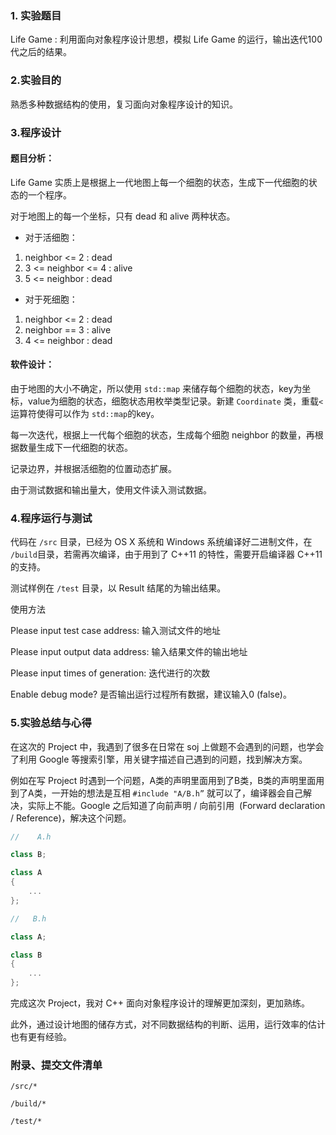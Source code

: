 ### 1. 实验题目

Life Game : 利用面向对象程序设计思想，模拟 Life Game 的运行，输出迭代100代之后的结果。

### 2.实验目的

熟悉多种数据结构的使用，复习面向对象程序设计的知识。

### 3.程序设计

#### 题目分析：

Life Game 实质上是根据上一代地图上每一个细胞的状态，生成下一代细胞的状态的一个程序。

对于地图上的每一个坐标，只有 dead 和 alive 两种状态。

- 对于活细胞：


1. neighbor <= 2 : dead 
2. 3 <= neighbor <= 4 : alive
3. 5 <= neighbor : dead


- 对于死细胞：


1. neighbor <= 2 : dead 
2. neighbor == 3 : alive
3. 4 <= neighbor : dead

#### 软件设计：

由于地图的大小不确定，所以使用 `std::map` 来储存每个细胞的状态，key为坐标，value为细胞的状态，细胞状态用枚举类型记录。新建 `Coordinate` 类，重载`<`运算符使得可以作为 `std::map`的key。

每一次迭代，根据上一代每个细胞的状态，生成每个细胞 neighbor 的数量，再根据数量生成下一代细胞的状态。

记录边界，并根据活细胞的位置动态扩展。

由于测试数据和输出量大，使用文件读入测试数据。

### 4.程序运行与测试

代码在 `/src` 目录，已经为 OS X 系统和 Windows 系统编译好二进制文件，在 `/build`目录，若需再次编译，由于用到了 C++11 的特性，需要开启编译器 C++11 的支持。

测试样例在 `/test` 目录，以 Result 结尾的为输出结果。

使用方法

Please input test case address: 输入测试文件的地址

Please input output data address: 输入结果文件的输出地址

Please input times of generation: 迭代进行的次数

Enable debug mode? 是否输出运行过程所有数据，建议输入0 (false)。

### 5.实验总结与心得

在这次的 Project 中，我遇到了很多在日常在 soj 上做题不会遇到的问题，也学会了利用 Google 等搜索引擎，用关键字描述自己遇到的问题，找到解决方案。

例如在写 Project 时遇到一个问题，A类的声明里面用到了B类，B类的声明里面用到了A类，一开始的想法是互相 `#include "A/B.h”` 就可以了，编译器会自己解决，实际上不能。Google 之后知道了向前声明 / 向前引用  (Forward declaration / Reference)，解决这个问题。

``` c++
//    A.h

class B;

class A
{
    ...
};
```

``` c++
//   B.h

class A;

class B
{
    ...
};
```

完成这次 Project，我对 C++ 面向对象程序设计的理解更加深刻，更加熟练。

此外，通过设计地图的储存方式，对不同数据结构的判断、运用，运行效率的估计也有更有经验。

### 附录、提交文件清单

`/src/*` 

`/build/*` 

`/test/*`